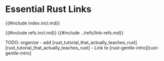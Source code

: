 # Essential Rust Links

{{#include index.incl.md}}

{{#include refs.incl.md}}
{{#include ../refs/link-refs.md}}

<div class="hidden">
TODO: organize
- add [rust_tutorial_that_actually_teaches_rust][rust_tutorial_that_actually_teaches_rust]
- Link to [rust-gentle-intro][rust-gentle-intro]
</div>
